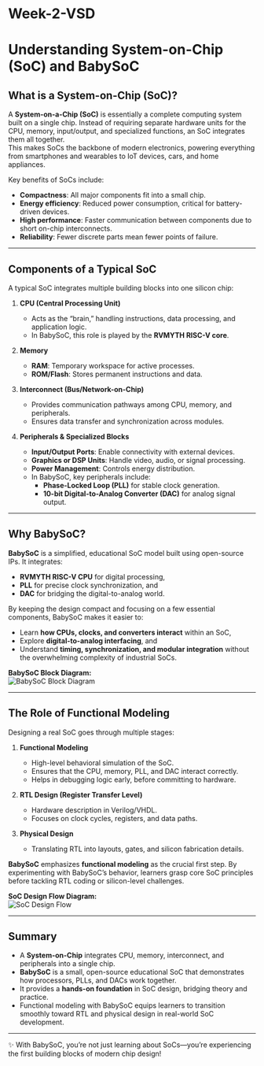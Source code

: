# Week-2-VSD
# Understanding System-on-Chip (SoC) and BabySoC

## What is a System-on-Chip (SoC)?

A **System-on-a-Chip (SoC)** is essentially a complete computing system built on a single chip. Instead of requiring separate hardware units for the CPU, memory, input/output, and specialized functions, an SoC integrates them all together.  
This makes SoCs the backbone of modern electronics, powering everything from smartphones and wearables to IoT devices, cars, and home appliances.

Key benefits of SoCs include:
- **Compactness**: All major components fit into a small chip.
- **Energy efficiency**: Reduced power consumption, critical for battery-driven devices.
- **High performance**: Faster communication between components due to short on-chip interconnects.
- **Reliability**: Fewer discrete parts mean fewer points of failure.

---

## Components of a Typical SoC

A typical SoC integrates multiple building blocks into one silicon chip:

1. **CPU (Central Processing Unit)**  
   - Acts as the “brain,” handling instructions, data processing, and application logic.  
   - In BabySoC, this role is played by the **RVMYTH RISC-V core**.

2. **Memory**  
   - **RAM**: Temporary workspace for active processes.  
   - **ROM/Flash**: Stores permanent instructions and data.  

3. **Interconnect (Bus/Network-on-Chip)**  
   - Provides communication pathways among CPU, memory, and peripherals.  
   - Ensures data transfer and synchronization across modules.

4. **Peripherals & Specialized Blocks**  
   - **Input/Output Ports**: Enable connectivity with external devices.  
   - **Graphics or DSP Units**: Handle video, audio, or signal processing.  
   - **Power Management**: Controls energy distribution.  
   - In BabySoC, key peripherals include:  
     - **Phase-Locked Loop (PLL)** for stable clock generation.  
     - **10-bit Digital-to-Analog Converter (DAC)** for analog signal output.  

---

## Why BabySoC?

**BabySoC** is a simplified, educational SoC model built using open-source IPs. It integrates:
- **RVMYTH RISC-V CPU** for digital processing,  
- **PLL** for precise clock synchronization, and  
- **DAC** for bridging the digital-to-analog world.  

By keeping the design compact and focusing on a few essential components, BabySoC makes it easier to:
- Learn **how CPUs, clocks, and converters interact** within an SoC,  
- Explore **digital-to-analog interfacing**, and  
- Understand **timing, synchronization, and modular integration** without the overwhelming complexity of industrial SoCs.

**BabySoC Block Diagram:**  
![BabySoC Block Diagram](https://github.com/user-attachments/assets/38253bb7-b658-496d-a043-15402219e089)

---

## The Role of Functional Modeling

Designing a real SoC goes through multiple stages:

1. **Functional Modeling**  
   - High-level behavioral simulation of the SoC.  
   - Ensures that the CPU, memory, PLL, and DAC interact correctly.  
   - Helps in debugging logic early, before committing to hardware.

2. **RTL Design (Register Transfer Level)**  
   - Hardware description in Verilog/VHDL.  
   - Focuses on clock cycles, registers, and data paths.  

3. **Physical Design**  
   - Translating RTL into layouts, gates, and silicon fabrication details.  

**BabySoC** emphasizes **functional modeling** as the crucial first step. By experimenting with BabySoC’s behavior, learners grasp core SoC principles before tackling RTL coding or silicon-level challenges.

**SoC Design Flow Diagram:**  
![SoC Design Flow](https://github.com/user-attachments/assets/54b5e8f9-f03d-4b53-a535-859360589119)

---

## Summary

- A **System-on-Chip** integrates CPU, memory, interconnect, and peripherals into a single chip.  
- **BabySoC** is a small, open-source educational SoC that demonstrates how processors, PLLs, and DACs work together.  
- It provides a **hands-on foundation** in SoC design, bridging theory and practice.  
- Functional modeling with BabySoC equips learners to transition smoothly toward RTL and physical design in real-world SoC development.

---

✨ With BabySoC, you’re not just learning about SoCs—you’re experiencing the first building blocks of modern chip design!
